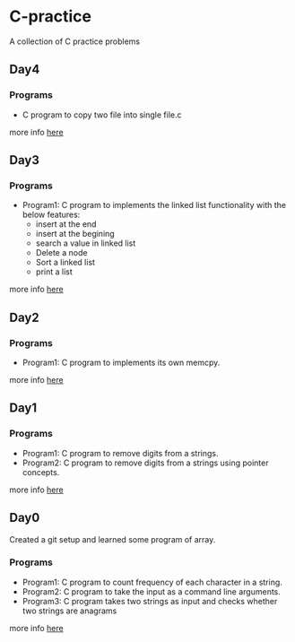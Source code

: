 
# C-practice #
A collection of C practice problems

## Day4 ##
### Programs ###
- C program to copy two file into single file.c

more info [here](Day4/Day3.md)
## Day3 ##
### Programs ###
- Program1: C program to implements the linked list functionality with the
		  below features:
	- insert at the end
	- insert at the begining
	- search a value in linked list
	- Delete a node
	- Sort a linked list
	- print a list

more info [here](Day3/Day3.md)

## Day2 ##
### Programs ###
- Program1: C program to implements its own memcpy.

more info [here](Day2/Day2.md)

## Day1 ##
### Programs ###
- Program1: C program to remove digits from a strings.
- Program2: C program to remove digits from a strings using pointer concepts.

more info [here](Day1/Day1.md)

## Day0 ##
Created a git setup and learned some program of array.
### Programs ###
- Program1: C program to count frequency of each character in a string.
- Program2: C program to take the input as a command line arguments.
- Program3: C program takes two strings as input and checks whether two strings are anagrams

more info [here](Day0/Day0.md)
